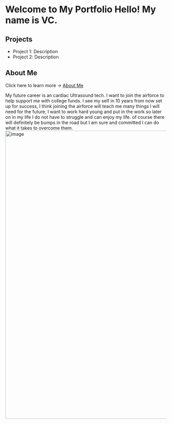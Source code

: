 # Welcome to My Portfolio Hello! My name is VC.
## Projects
- Project 1: Description
- Project 2: Description
## About Me
Click here to learn more → [About Me](about.md)

My future career is an cardiac Ultrasound tech. I want to join the airforce to help support me with college funds. I see my self in 10 years from now set up for success, I think joining the airforce will teach me many things I will need for the future, I want to work hard young and put in the work so later on in my life I do not have to struggle and can enjoy my life. of course there will definitely be bumps in the road but I am sure and committed I can do what it takes to overcome them.
<img width="1601" height="900" alt="image" src="https://github.com/user-attachments/assets/dd03253e-e6f7-409d-b082-977fce551e98" />
